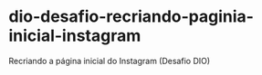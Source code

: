 # dio-desafio-recriando-paginia-inicial-instagram
Recriando a página inicial do Instagram (Desafio DIO)
